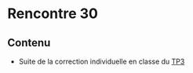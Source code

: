 # Rencontre 30


## Contenu
- Suite de la correction individuelle en classe du [TP3](/tp_Regulier/tp3)
